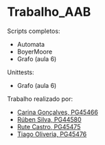 # Trabalho_AAB

Scripts completos:

* Automata
* BoyerMoore
* Grafo (aula 6)

Unittests:
* Grafo (aula 6)


Trabalho realizado por:
- [Carina Gonçalves, PG45466](https://github.com/carinaa9)
- [Rúben Silva, PG44580](https://github.com/RubenPTFCP)
- [Rute Castro, PG45475](https://github.com/ruteeecastrooo)
- [Tiago Oliveria, PG45476](https://github.com/Malavita02)
